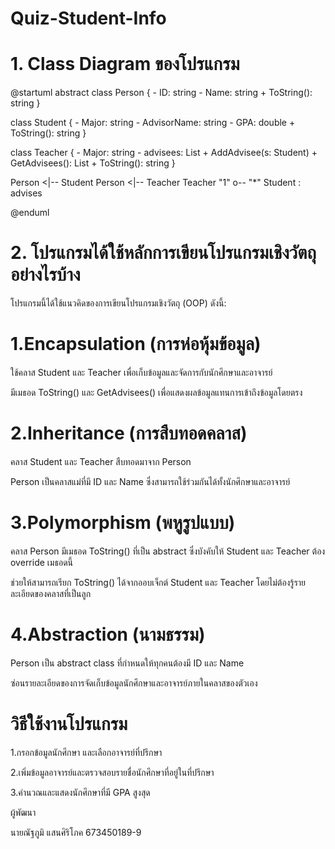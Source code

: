 # Quiz-Student-Info

# 1. Class Diagram ของโปรแกรม

@startuml
abstract class Person {
    - ID: string
    - Name: string
    + ToString(): string
}

class Student {
    - Major: string
    - AdvisorName: string
    - GPA: double
    + ToString(): string
}

class Teacher {
    - Major: string
    - advisees: List<Student>
    + AddAdvisee(s: Student)
    + GetAdvisees(): List<Student>
    + ToString(): string
}

Person <|-- Student
Person <|-- Teacher
Teacher "1" o-- "*" Student : advises

@enduml



# 2. โปรแกรมได้ใช้หลักการเขียนโปรแกรมเชิงวัตถุอย่างไรบ้าง

โปรแกรมนี้ได้ใช้แนวคิดของการเขียนโปรแกรมเชิงวัตถุ (OOP) ดังนี้:

# 1.Encapsulation (การห่อหุ้มข้อมูล)

ใช้คลาส Student และ Teacher เพื่อเก็บข้อมูลและจัดการกับนักศึกษาและอาจารย์

มีเมธอด ToString() และ GetAdvisees() เพื่อแสดงผลข้อมูลแทนการเข้าถึงข้อมูลโดยตรง

# 2.Inheritance (การสืบทอดคลาส)

คลาส Student และ Teacher สืบทอดมาจาก Person

Person เป็นคลาสแม่ที่มี ID และ Name ซึ่งสามารถใช้ร่วมกันได้ทั้งนักศึกษาและอาจารย์

# 3.Polymorphism (พหูรูปแบบ)

คลาส Person มีเมธอด ToString() ที่เป็น abstract ซึ่งบังคับให้ Student และ Teacher ต้อง override เมธอดนี้

ช่วยให้สามารถเรียก ToString() ได้จากออบเจ็กต์ Student และ Teacher โดยไม่ต้องรู้รายละเอียดของคลาสที่เป็นลูก

# 4.Abstraction (นามธรรม)

Person เป็น abstract class ที่กำหนดให้ทุกคนต้องมี ID และ Name

ซ่อนรายละเอียดของการจัดเก็บข้อมูลนักศึกษาและอาจารย์ภายในคลาสของตัวเอง

# วิธีใช้งานโปรแกรม

1.กรอกข้อมูลนักศึกษา และเลือกอาจารย์ที่ปรึกษา

2.เพิ่มข้อมูลอาจารย์และตรวจสอบรายชื่อนักศึกษาที่อยู่ในที่ปรึกษา

3.คำนวณและแสดงนักศึกษาที่มี GPA สูงสุด

ผู้พัฒนา

นายณัฐภูมิ แสนศิริโภค 673450189-9
